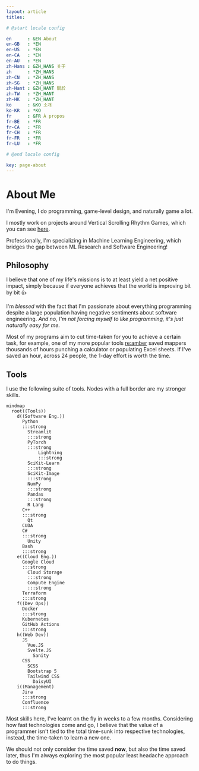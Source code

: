 ```yaml
---
layout: article
titles:

# @start locale config

en      : &EN About
en-GB   : *EN
en-US   : *EN
en-CA   : *EN
en-AU   : *EN
zh-Hans : &ZH_HANS 关于
zh      : *ZH_HANS
zh-CN   : *ZH_HANS
zh-SG   : *ZH_HANS
zh-Hant : &ZH_HANT 關於
zh-TW   : *ZH_HANT
zh-HK   : *ZH_HANT
ko      : &KO 소개
ko-KR   : *KO
fr      : &FR À propos
fr-BE   : *FR
fr-CA   : *FR
fr-CH   : *FR
fr-FR   : *FR
fr-LU   : *FR

# @end locale config

key: page-about
---
```


# About Me

I'm Evening, I do programming, game-level design, and naturally game a lot.

I mostly work on projects around Vertical Scrolling Rhythm Games, which you
can see [here]({{site.baseurl}}/projects).

Professionally, I'm specializing in Machine Learning Engineering, which
bridges the gap between ML Research and Software Engineering!

## Philosophy

I believe that one of my life's missions is to at least yield a net positive
impact, simply because if everyone achieves that the world is improving bit
by bit :+1:

I'm _blessed_ with the fact that I'm passionate about everything programming
despite a large population having negative sentiments about software
engineering. *And no, I'm not forcing myself to like programming, it's just
naturally easy for me.*

Most of my programs aim to cut time-taken for you to achieve a certain task,
for example, one of my more popular tools
[re:amber](https://github.com/Eve-ning/reamber) saved mappers thousands of hours
punching a calculator or populating Excel sheets. If I've saved an hour, across
24 people, the 1-day effort is worth the time.

## Tools

I use the following suite of tools. Nodes with a full border are my
stronger skills.

```mermaid
mindmap
  root((Tools))
    d((Software Eng.))
      Python
      :::strong
        Streamlit
        :::strong
        PyTorch
        :::strong
            Lightning
            :::strong
        SciKit-Learn
        :::strong
        SciKit-Image
        :::strong
        NumPy
        :::strong
        Pandas
        :::strong
        R Lang
      C++
      :::strong
        Qt
      CUDA
      C#
      :::strong
        Unity
      Bash
      :::strong
    e((Cloud Eng.))
      Google Cloud
      :::strong
        Cloud Storage
        :::strong
        Compute Engine
        :::strong
      Terraform
      :::strong
    f((Dev Ops))
      Docker
      :::strong
      Kubernetes
      GitHub Actions
      :::strong
    h((Web Dev))
      JS
        Vue.JS
        Svelte.JS
          Sanity
      CSS
        SCSS
        Bootstrap 5
        Tailwind CSS
          DaisyUI
    i((Management)
      Jira
      :::strong
      Confluence
      :::strong
```

Most skills here, I've learnt on the fly in weeks to a few months.
Considering how fast technologies come and go, I believe
that the value of a programmer isn't tied to the total time-sunk into
respective technologies, instead, the time-taken to learn a new one.

We should not only consider the time saved **now**, but also the time saved
later, thus I'm always exploring the most popular least headache approach to do
things.

<style>
.strong .node-no-border {
  stroke: white;
  font-weight: bold;
}
.node-circle {
  stroke: white;
}
path.edge {
  filter:
    drop-shadow(-1px -1px 0px #aaa)
    drop-shadow(1px -1px 0px #aaa)
    drop-shadow(1px 1px 0px #aaa)
    drop-shadow(-1px 1px 0px #aaa)
}
.node-icon-0 {
  font-size: 20px !important;
}
</style>
